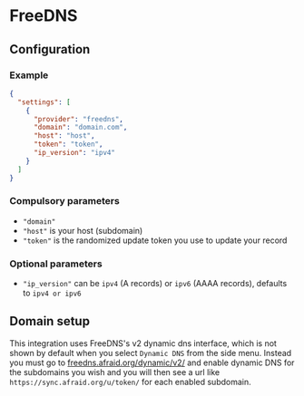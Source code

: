 # FreeDNS

## Configuration

### Example

```json
{
  "settings": [
    {
      "provider": "freedns",
      "domain": "domain.com",
      "host": "host",
      "token": "token",
      "ip_version": "ipv4"
    }
  ]
}
```

### Compulsory parameters

- `"domain"`
- `"host"` is your host (subdomain)
- `"token"` is the randomized update token you use to update your record

### Optional parameters

- `"ip_version"` can be `ipv4` (A records) or `ipv6` (AAAA records), defaults to `ipv4 or ipv6`

## Domain setup

This integration uses FreeDNS's v2 dynamic dns interface, which is not shown by default when you select `Dynamic DNS` from the side menu.
Instead you must go to [freedns.afraid.org/dynamic/v2/](https://freedns.afraid.org/dynamic/v2/) and enable dynamic DNS for the subdomains you wish and you will then see a url like `https://sync.afraid.org/u/token/` for each enabled subdomain.
